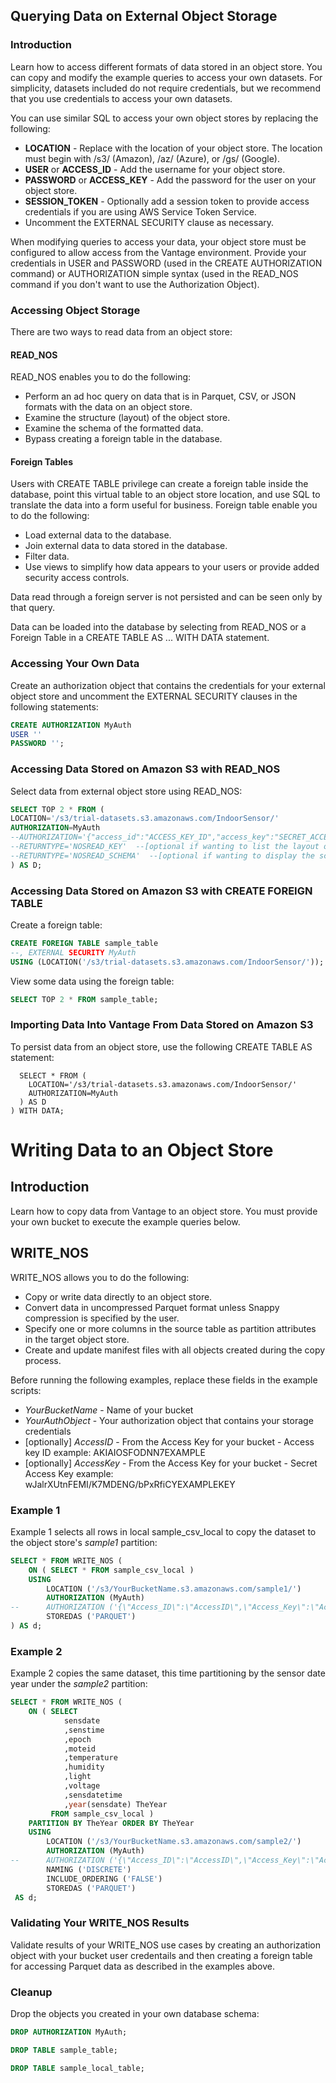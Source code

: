 ## Querying Data on External Object Storage

### Introduction

Learn how to access different formats of data stored in an object store. You can copy and modify the example queries to access your own datasets. For simplicity, datasets included do not require credentials, but we recommend that you use credentials to access your own datasets.

You can use similar SQL to access your own object stores by replacing the following:
* __LOCATION__ - Replace with the location of your object store. The location must begin with /s3/ (Amazon), /az/ (Azure), or /gs/ (Google).
* __USER__ or __ACCESS_ID__ - Add the username for your object store.
* __PASSWORD__ or __ACCESS_KEY__ - Add the password for the user on your object store.
* __SESSION_TOKEN__ - Optionally add a session token to provide access credentials if you are using AWS Service Token Service.
* Uncomment the EXTERNAL SECURITY clause as necessary.

When modifying queries to access your data, your object store must be configured to allow access from the Vantage environment. Provide your credentials in USER and PASSWORD (used in the CREATE AUTHORIZATION command) or AUTHORIZATION simple syntax (used in the READ_NOS command if you don't want to use the Authorization Object).

### Accessing Object Storage

There are two ways to read data from an object store:

#### READ_NOS

READ_NOS enables you to do the following:
* Perform an ad hoc query on data that is in Parquet, CSV, or JSON formats with the data on an object store.
* Examine the structure (layout) of the object store.
* Examine the schema of the formatted data.
* Bypass creating a foreign table in the database.

#### Foreign Tables

Users with CREATE TABLE privilege can create a foreign table inside the database, point this virtual table to an object store location, and use SQL to translate the data into a form useful for business.
Foreign table enable you to do the following:
* Load external data to the database.
* Join external data to data stored in the database.
* Filter data.
* Use views to simplify how data appears to your users or provide added security access controls.

Data read through a foreign server is not persisted and can be seen only by that query.

Data can be loaded into the database by selecting from READ_NOS or a Foreign Table in a CREATE TABLE AS ... WITH DATA statement. 

### Accessing Your Own Data

Create an authorization object that contains the credentials for your external object store and uncomment the EXTERNAL SECURITY clauses in the following statements:


```sql
CREATE AUTHORIZATION MyAuth
USER ''
PASSWORD '';
```

### Accessing Data Stored on Amazon S3 with READ_NOS

Select data from external object store using READ_NOS:


```sql
SELECT TOP 2 * FROM (
LOCATION='/s3/trial-datasets.s3.amazonaws.com/IndoorSensor/'
AUTHORIZATION=MyAuth
--AUTHORIZATION='{"access_id":"ACCESS_KEY_ID","access_key":"SECRET_ACCESS_KEY"}'  --[optional AUTHORIZATION using direct credentials]
--RETURNTYPE='NOSREAD_KEY'  --[optional if wanting to list the layout of the object store]
--RETURNTYPE='NOSREAD_SCHEMA'  --[optional if wanting to display the schema of the data files] 
) AS D;
```

### Accessing Data Stored on Amazon S3 with CREATE FOREIGN TABLE

Create a foreign table:


```sql
CREATE FOREIGN TABLE sample_table
--, EXTERNAL SECURITY MyAuth
USING (LOCATION('/s3/trial-datasets.s3.amazonaws.com/IndoorSensor/'));
```

View some data using the foreign table:


```sql
SELECT TOP 2 * FROM sample_table;
```

### Importing Data Into Vantage From Data Stored on Amazon S3

To persist data from an object store, use the following CREATE TABLE AS statement:

```CREATE MULTISET TABLE sample_local_table AS (
  SELECT * FROM (
    LOCATION='/s3/trial-datasets.s3.amazonaws.com/IndoorSensor/'
    AUTHORIZATION=MyAuth
  ) AS D
) WITH DATA;
```


# Writing Data to an Object Store
    
## Introduction

Learn how to copy data from Vantage to an object store. You must provide your own bucket to execute the example queries below.

## WRITE_NOS

WRITE_NOS allows you to do the following:
* Copy or write data directly to an object store.
* Convert data in uncompressed Parquet format unless Snappy compression is specified by the user.
* Specify one or more columns in the source table as partition attributes in the target object store.
* Create and update manifest files with all objects created during the copy process.

Before running the following examples, replace these fields in the example scripts:
* *YourBucketName* - Name of your bucket
* *YourAuthObject* - Your authorization object that contains your storage credentials
* [optionally] *AccessID* - From the Access Key for your bucket - Access key ID example: AKIAIOSFODNN7EXAMPLE
* [optionally] *AccessKey* - From the Access Key for your bucket - Secret Access Key example: wJalrXUtnFEMI/K7MDENG/bPxRfiCYEXAMPLEKEY

### Example 1 
Example 1 selects all rows in local sample_csv_local to copy the dataset to the object store's *sample1* partition:

```sql
SELECT * FROM WRITE_NOS (
    ON ( SELECT * FROM sample_csv_local )
    USING
        LOCATION ('/s3/YourBucketName.s3.amazonaws.com/sample1/')
        AUTHORIZATION (MyAuth)
--      AUTHORIZATION ('{\"Access_ID\":\"AccessID\",\"Access_Key\":\"AccessKey\"}')
        STOREDAS ('PARQUET')
) AS d;
```

### Example 2 

Example 2 copies the same dataset, this time partitioning by the sensor date year under the *sample2* partition:

```sql
SELECT * FROM WRITE_NOS (
    ON ( SELECT
            sensdate
            ,senstime
            ,epoch
            ,moteid
            ,temperature
            ,humidity
            ,light
            ,voltage
            ,sensdatetime
            ,year(sensdate) TheYear
         FROM sample_csv_local )
    PARTITION BY TheYear ORDER BY TheYear
    USING
        LOCATION ('/s3/YourBucketName.s3.amazonaws.com/sample2/')
        AUTHORIZATION (MyAuth)
--      AUTHORIZATION ('{\"Access_ID\":\"AccessID\",\"Access_Key\":\"AccessKey\"}')
        NAMING ('DISCRETE')
        INCLUDE_ORDERING ('FALSE')
        STOREDAS ('PARQUET')
 AS d;
```

### Validating Your WRITE_NOS Results

Validate results of your WRITE_NOS use cases by creating an authorization object with your bucket user credentails and then creating a foreign table for accessing Parquet data as described in the examples above. 


### Cleanup

Drop the objects you created in your own database schema:


```sql
DROP AUTHORIZATION MyAuth;
```

```sql
DROP TABLE sample_table;
```

```sql
DROP TABLE sample_local_table;
```
